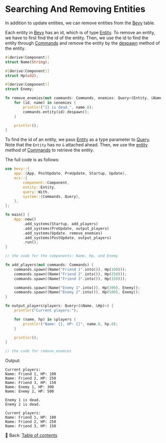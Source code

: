 # Searching And Removing Entities

In addition to update entities, we can remove entities from the [Bevy](https://bevyengine.org/) table.

Each entity in [Bevy](https://bevyengine.org/) has an id, which is of type [Entity](https://docs.rs/bevy/latest/bevy/ecs/entity/struct.Entity.html).
To remove an entity, we have to first find the id of the entity.
Then, we use the id to find the entity through [Commands](https://docs.rs/bevy/latest/bevy/ecs/system/struct.Commands.html) and remove the entity by the [despawn](https://docs.rs/bevy/latest/bevy/ecs/system/struct.EntityCommands.html#method.despawn) method of the entity.

```rust
#[derive(Component)]
struct Name(String);

#[derive(Component)]
struct Hp(u32);

#[derive(Component)]
struct Enemy;

fn remove_enemies(mut commands: Commands, enemies: Query<(Entity, &Name), With<Enemy>>) {
    for (id, name) in &enemies {
        println!("{} is dead.", name.0);
        commands.entity(id).despawn();
    }

    println!();
}
```

To find the id of an entity, we pass [Entity](https://docs.rs/bevy/latest/bevy/ecs/entity/struct.Entity.html) as a type parameter to [Query](https://docs.rs/bevy/latest/bevy/ecs/system/struct.Query.html).
Note that the `Entity` has no `&` attached ahead.
Then, we use the [entity](https://docs.rs/bevy/latest/bevy/ecs/system/struct.Commands.html#method.entity) method of [Commands](https://docs.rs/bevy/latest/bevy/ecs/system/struct.Commands.html) to retrieve the entity.

The full code is as follows:

```rust
use bevy::{
    app::{App, PostUpdate, PreUpdate, Startup, Update},
    ecs::{
        component::Component,
        entity::Entity,
        query::With,
        system::{Commands, Query},
    },
};

fn main() {
    App::new()
        .add_systems(Startup, add_players)
        .add_systems(PreUpdate, output_players)
        .add_systems(Update, remove_enemies)
        .add_systems(PostUpdate, output_players)
        .run();
}

// the code for the components: Name, Hp, and Enemy

fn add_players(mut commands: Commands) {
    commands.spawn((Name("Friend 1".into()), Hp(100)));
    commands.spawn((Name("Friend 2".into()), Hp(250)));
    commands.spawn((Name("Friend 3".into()), Hp(150)));

    commands.spawn((Name("Enemy 1".into()), Hp(300), Enemy));
    commands.spawn((Name("Enemy 2".into()), Hp(500), Enemy));
}

fn output_players(players: Query<(&Name, &Hp)>) {
    println!("Current players:");

    for (name, hp) in &players {
        println!("Name: {}, HP: {}", name.0, hp.0);
    }

    println!();
}

// the code for remove_enemies
```

Output:

```text
Current players:
Name: Friend 1, HP: 100
Name: Friend 2, HP: 250
Name: Friend 3, HP: 150
Name: Enemy 1, HP: 300
Name: Enemy 2, HP: 500

Enemy 1 is dead.
Enemy 2 is dead.

Current players:
Name: Friend 1, HP: 100
Name: Friend 2, HP: 250
Name: Friend 3, HP: 150
```

<!-- :arrow_right:  Next: -->

:blue_book: Back: [Table of contents](./../README.md)

